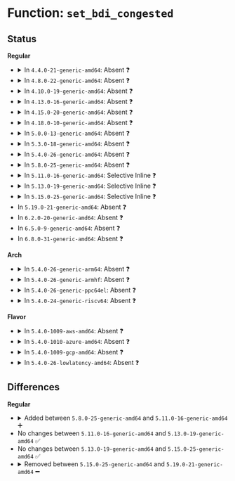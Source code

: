 # Function: <code>set_bdi_congested</code>

## Status
<b>Regular</b>
<ul>
<li>
<details>
<summary>In <code>4.4.0-21-generic-amd64</code>: Absent ❓</summary>

```json
{
  "name": "set_bdi_congested",
  "collision_type": "Unique Static",
  "inline_type": "Full",
  "funcs": [
    {
      "addr": 18446744071582061970,
      "name": "set_bdi_congested",
      "external": false,
      "loc": "include/linux/backing-dev-defs.h:188",
      "file": "fs/fuse/dev.c",
      "inline": "declared, inlined",
      "caller_inline": [
        "fs/fuse/dev.c:fuse_request_send_background_locked",
        "fs/fuse/dev.c:fuse_request_send_background_locked"
      ],
      "caller_func": []
    }
  ],
  "symbols": []
}
```
</details>
</li>
<li>
<details>
<summary>In <code>4.8.0-22-generic-amd64</code>: Absent ❓</summary>

```json
{
  "name": "set_bdi_congested",
  "collision_type": "Unique Static",
  "inline_type": "Full",
  "funcs": [
    {
      "addr": 18446744071582276098,
      "name": "set_bdi_congested",
      "external": false,
      "loc": "include/linux/backing-dev-defs.h:189",
      "file": "fs/fuse/dev.c",
      "inline": "declared, inlined",
      "caller_inline": [
        "fs/fuse/dev.c:fuse_request_send_background_locked",
        "fs/fuse/dev.c:fuse_request_send_background_locked"
      ],
      "caller_func": []
    }
  ],
  "symbols": []
}
```
</details>
</li>
<li>
<details>
<summary>In <code>4.10.0-19-generic-amd64</code>: Absent ❓</summary>

```json
{
  "name": "set_bdi_congested",
  "collision_type": "Unique Static",
  "inline_type": "Full",
  "funcs": [
    {
      "addr": 18446744071582365474,
      "name": "set_bdi_congested",
      "external": false,
      "loc": "include/linux/backing-dev-defs.h:192",
      "file": "fs/fuse/dev.c",
      "inline": "declared, inlined",
      "caller_inline": [
        "fs/fuse/dev.c:fuse_request_send_background_locked",
        "fs/fuse/dev.c:fuse_request_send_background_locked"
      ],
      "caller_func": []
    }
  ],
  "symbols": []
}
```
</details>
</li>
<li>
<details>
<summary>In <code>4.13.0-16-generic-amd64</code>: Absent ❓</summary>

```json
{
  "name": "set_bdi_congested",
  "collision_type": "Unique Static",
  "inline_type": "Full",
  "funcs": [
    {
      "addr": 18446744071582449836,
      "name": "set_bdi_congested",
      "external": false,
      "loc": "include/linux/backing-dev-defs.h:196",
      "file": "fs/fuse/dev.c",
      "inline": "declared, inlined",
      "caller_inline": [
        "fs/fuse/dev.c:fuse_request_send_background_locked",
        "fs/fuse/dev.c:fuse_request_send_background_locked"
      ],
      "caller_func": []
    }
  ],
  "symbols": []
}
```
</details>
</li>
<li>
<details>
<summary>In <code>4.15.0-20-generic-amd64</code>: Absent ❓</summary>

```json
{
  "name": "set_bdi_congested",
  "collision_type": "Unique Static",
  "inline_type": "Full",
  "funcs": [
    {
      "addr": 18446744071582600627,
      "name": "set_bdi_congested",
      "external": false,
      "loc": "include/linux/backing-dev-defs.h:221",
      "file": "fs/fuse/dev.c",
      "inline": "declared, inlined",
      "caller_inline": [
        "fs/fuse/dev.c:fuse_request_send_background_locked",
        "fs/fuse/dev.c:fuse_request_send_background_locked"
      ],
      "caller_func": []
    }
  ],
  "symbols": []
}
```
</details>
</li>
<li>
<details>
<summary>In <code>4.18.0-10-generic-amd64</code>: Absent ❓</summary>

```json
{
  "name": "set_bdi_congested",
  "collision_type": "Unique Static",
  "inline_type": "Full",
  "funcs": [
    {
      "addr": 18446744071582793422,
      "name": "set_bdi_congested",
      "external": false,
      "loc": "include/linux/backing-dev-defs.h:221",
      "file": "fs/fuse/dev.c",
      "inline": "declared, inlined",
      "caller_inline": [
        "fs/fuse/dev.c:fuse_request_send_background_locked",
        "fs/fuse/dev.c:fuse_request_send_background_locked"
      ],
      "caller_func": []
    }
  ],
  "symbols": []
}
```
</details>
</li>
<li>
<details>
<summary>In <code>5.0.0-13-generic-amd64</code>: Absent ❓</summary>

```json
{
  "name": "set_bdi_congested",
  "collision_type": "Static Duplication",
  "inline_type": "Full",
  "funcs": [
    {
      "addr": 18446744071582897841,
      "name": "set_bdi_congested",
      "external": false,
      "loc": "include/linux/backing-dev-defs.h:223",
      "file": "fs/fuse/dev.c",
      "inline": "declared, inlined",
      "caller_inline": [
        "fs/fuse/dev.c:fuse_request_queue_background",
        "fs/fuse/dev.c:fuse_request_queue_background"
      ],
      "caller_func": []
    },
    {
      "addr": 18446744071582945547,
      "name": "set_bdi_congested",
      "external": false,
      "loc": "include/linux/backing-dev-defs.h:223",
      "file": "fs/fuse/control.c",
      "inline": "declared, inlined",
      "caller_inline": [
        "fs/fuse/control.c:fuse_conn_congestion_threshold_write",
        "fs/fuse/control.c:fuse_conn_congestion_threshold_write"
      ],
      "caller_func": []
    }
  ],
  "symbols": []
}
```
</details>
</li>
<li>
<details>
<summary>In <code>5.3.0-18-generic-amd64</code>: Absent ❓</summary>

```json
{
  "name": "set_bdi_congested",
  "collision_type": "Static Duplication",
  "inline_type": "Full",
  "funcs": [
    {
      "addr": 18446744071583076849,
      "name": "set_bdi_congested",
      "external": false,
      "loc": "include/linux/backing-dev-defs.h:222",
      "file": "fs/fuse/dev.c",
      "inline": "declared, inlined",
      "caller_inline": [
        "fs/fuse/dev.c:fuse_request_queue_background",
        "fs/fuse/dev.c:fuse_request_queue_background"
      ],
      "caller_func": []
    },
    {
      "addr": 18446744071583126127,
      "name": "set_bdi_congested",
      "external": false,
      "loc": "include/linux/backing-dev-defs.h:222",
      "file": "fs/fuse/control.c",
      "inline": "declared, inlined",
      "caller_inline": [
        "fs/fuse/control.c:fuse_conn_congestion_threshold_write",
        "fs/fuse/control.c:fuse_conn_congestion_threshold_write"
      ],
      "caller_func": []
    }
  ],
  "symbols": []
}
```
</details>
</li>
<li>
<details>
<summary>In <code>5.4.0-26-generic-amd64</code>: Absent ❓</summary>

```json
{
  "name": "set_bdi_congested",
  "collision_type": "Static Duplication",
  "inline_type": "Full",
  "funcs": [
    {
      "addr": 18446744071583170245,
      "name": "set_bdi_congested",
      "external": false,
      "loc": "include/linux/backing-dev-defs.h:245",
      "file": "fs/fuse/dev.c",
      "inline": "declared, inlined",
      "caller_inline": [
        "fs/fuse/dev.c:fuse_simple_background",
        "fs/fuse/dev.c:fuse_simple_background"
      ],
      "caller_func": []
    },
    {
      "addr": 18446744071583232159,
      "name": "set_bdi_congested",
      "external": false,
      "loc": "include/linux/backing-dev-defs.h:245",
      "file": "fs/fuse/control.c",
      "inline": "declared, inlined",
      "caller_inline": [
        "fs/fuse/control.c:fuse_conn_congestion_threshold_write",
        "fs/fuse/control.c:fuse_conn_congestion_threshold_write"
      ],
      "caller_func": []
    }
  ],
  "symbols": []
}
```
</details>
</li>
<li>
<details>
<summary>In <code>5.8.0-25-generic-amd64</code>: Absent ❓</summary>

```json
{
  "name": "set_bdi_congested",
  "collision_type": "Static Duplication",
  "inline_type": "Full",
  "funcs": [
    {
      "addr": 18446744071583490913,
      "name": "set_bdi_congested",
      "external": false,
      "loc": "include/linux/backing-dev-defs.h:243",
      "file": "fs/fuse/dev.c",
      "inline": "declared, inlined",
      "caller_inline": [
        "fs/fuse/dev.c:fuse_request_queue_background",
        "fs/fuse/dev.c:fuse_request_queue_background"
      ],
      "caller_func": []
    },
    {
      "addr": 18446744071583559430,
      "name": "set_bdi_congested",
      "external": false,
      "loc": "include/linux/backing-dev-defs.h:243",
      "file": "fs/fuse/control.c",
      "inline": "declared, inlined",
      "caller_inline": [
        "fs/fuse/control.c:fuse_conn_congestion_threshold_write",
        "fs/fuse/control.c:fuse_conn_congestion_threshold_write"
      ],
      "caller_func": []
    }
  ],
  "symbols": []
}
```
</details>
</li>
<li>
<details>
<summary>In <code>5.11.0-16-generic-amd64</code>: Selective Inline ❓</summary>

```c
void set_bdi_congested(struct backing_dev_info * bdi, int sync)
```

```json
{
  "name": "set_bdi_congested",
  "collision_type": "Unique Global",
  "inline_type": "Selective",
  "funcs": [
    {
      "addr": 18446744071581471200,
      "name": "set_bdi_congested",
      "external": true,
      "loc": "mm/backing-dev.c:933",
      "file": "mm/backing-dev.c",
      "inline": "not declared, inlined",
      "caller_inline": [],
      "caller_func": [
        "fs/fuse/dev.c:fuse_request_queue_background",
        "fs/fuse/dev.c:fuse_request_queue_background",
        "fs/fuse/control.c:fuse_conn_congestion_threshold_write",
        "fs/fuse/control.c:fuse_conn_congestion_threshold_write"
      ]
    }
  ],
  "symbols": [
    {
      "addr": 18446744071581471200,
      "name": "set_bdi_congested",
      "section": ".text",
      "bind": "STB_GLOBAL",
      "size": 40
    }
  ]
}
```
</details>
</li>
<li>
<details>
<summary>In <code>5.13.0-19-generic-amd64</code>: Selective Inline ❓</summary>

```c
void set_bdi_congested(struct backing_dev_info * bdi, int sync)
```

```json
{
  "name": "set_bdi_congested",
  "collision_type": "Unique Global",
  "inline_type": "Selective",
  "funcs": [
    {
      "addr": 18446744071581491984,
      "name": "set_bdi_congested",
      "external": true,
      "loc": "mm/backing-dev.c:932",
      "file": "mm/backing-dev.c",
      "inline": "not declared, inlined",
      "caller_inline": [],
      "caller_func": [
        "fs/fuse/dev.c:fuse_simple_background",
        "fs/fuse/dev.c:fuse_simple_background",
        "fs/fuse/control.c:fuse_conn_congestion_threshold_write",
        "fs/fuse/control.c:fuse_conn_congestion_threshold_write"
      ]
    }
  ],
  "symbols": [
    {
      "addr": 18446744071581491984,
      "name": "set_bdi_congested",
      "section": ".text",
      "bind": "STB_GLOBAL",
      "size": 40
    }
  ]
}
```
</details>
</li>
<li>
<details>
<summary>In <code>5.15.0-25-generic-amd64</code>: Selective Inline ❓</summary>

```c
void set_bdi_congested(struct backing_dev_info * bdi, int sync)
```

```json
{
  "name": "set_bdi_congested",
  "collision_type": "Unique Global",
  "inline_type": "Selective",
  "funcs": [
    {
      "addr": 18446744071581750816,
      "name": "set_bdi_congested",
      "external": true,
      "loc": "mm/backing-dev.c:1015",
      "file": "mm/backing-dev.c",
      "inline": "not declared, inlined",
      "caller_inline": [],
      "caller_func": [
        "fs/fuse/dev.c:fuse_simple_background",
        "fs/fuse/dev.c:fuse_simple_background",
        "fs/fuse/control.c:fuse_conn_congestion_threshold_write",
        "fs/fuse/control.c:fuse_conn_congestion_threshold_write"
      ]
    }
  ],
  "symbols": [
    {
      "addr": 18446744071581750816,
      "name": "set_bdi_congested",
      "section": ".text",
      "bind": "STB_GLOBAL",
      "size": 73
    }
  ]
}
```
</details>
</li>
<li>
In <code>5.19.0-21-generic-amd64</code>: Absent ❓
</li>
<li>
In <code>6.2.0-20-generic-amd64</code>: Absent ❓
</li>
<li>
In <code>6.5.0-9-generic-amd64</code>: Absent ❓
</li>
<li>
In <code>6.8.0-31-generic-amd64</code>: Absent ❓
</li>
</ul>
<b>Arch</b>
<ul>
<li>
<details>
<summary>In <code>5.4.0-26-generic-arm64</code>: Absent ❓</summary>

```json
{
  "name": "set_bdi_congested",
  "collision_type": "Static Duplication",
  "inline_type": "Full",
  "funcs": [
    {
      "addr": 18446603336494884772,
      "name": "set_bdi_congested",
      "external": false,
      "loc": "include/linux/backing-dev-defs.h:245",
      "file": "fs/fuse/dev.c",
      "inline": "declared, inlined",
      "caller_inline": [
        "fs/fuse/dev.c:fuse_simple_background",
        "fs/fuse/dev.c:fuse_simple_background"
      ],
      "caller_func": []
    },
    {
      "addr": 18446603336494954968,
      "name": "set_bdi_congested",
      "external": false,
      "loc": "include/linux/backing-dev-defs.h:245",
      "file": "fs/fuse/control.c",
      "inline": "declared, inlined",
      "caller_inline": [
        "fs/fuse/control.c:fuse_conn_congestion_threshold_write",
        "fs/fuse/control.c:fuse_conn_congestion_threshold_write"
      ],
      "caller_func": []
    }
  ],
  "symbols": []
}
```
</details>
</li>
<li>
<details>
<summary>In <code>5.4.0-26-generic-armhf</code>: Absent ❓</summary>

```json
{
  "name": "set_bdi_congested",
  "collision_type": "Static Duplication",
  "inline_type": "Full",
  "funcs": [
    {
      "addr": 3228298836,
      "name": "set_bdi_congested",
      "external": false,
      "loc": "include/linux/backing-dev-defs.h:245",
      "file": "fs/fuse/dev.c",
      "inline": "declared, inlined",
      "caller_inline": [
        "fs/fuse/dev.c:fuse_simple_background",
        "fs/fuse/dev.c:fuse_simple_background"
      ],
      "caller_func": []
    },
    {
      "addr": 3228362632,
      "name": "set_bdi_congested",
      "external": false,
      "loc": "include/linux/backing-dev-defs.h:245",
      "file": "fs/fuse/control.c",
      "inline": "declared, inlined",
      "caller_inline": [
        "fs/fuse/control.c:fuse_conn_congestion_threshold_write",
        "fs/fuse/control.c:fuse_conn_congestion_threshold_write"
      ],
      "caller_func": []
    }
  ],
  "symbols": []
}
```
</details>
</li>
<li>
<details>
<summary>In <code>5.4.0-26-generic-ppc64el</code>: Absent ❓</summary>

```json
{
  "name": "set_bdi_congested",
  "collision_type": "Static Duplication",
  "inline_type": "Full",
  "funcs": [
    {
      "addr": 13835058055288745836,
      "name": "set_bdi_congested",
      "external": false,
      "loc": "include/linux/backing-dev-defs.h:245",
      "file": "fs/fuse/dev.c",
      "inline": "declared, inlined",
      "caller_inline": [
        "fs/fuse/dev.c:fuse_simple_background",
        "fs/fuse/dev.c:fuse_simple_background"
      ],
      "caller_func": []
    },
    {
      "addr": 13835058055288829728,
      "name": "set_bdi_congested",
      "external": false,
      "loc": "include/linux/backing-dev-defs.h:245",
      "file": "fs/fuse/control.c",
      "inline": "declared, inlined",
      "caller_inline": [
        "fs/fuse/control.c:fuse_conn_congestion_threshold_write",
        "fs/fuse/control.c:fuse_conn_congestion_threshold_write"
      ],
      "caller_func": []
    }
  ],
  "symbols": []
}
```
</details>
</li>
<li>
<details>
<summary>In <code>5.4.0-24-generic-riscv64</code>: Absent ❓</summary>

```json
{
  "name": "set_bdi_congested",
  "collision_type": "Static Duplication",
  "inline_type": "Full",
  "funcs": [
    {
      "addr": 18446743936274200508,
      "name": "set_bdi_congested",
      "external": false,
      "loc": "include/linux/backing-dev-defs.h:245",
      "file": "fs/fuse/dev.c",
      "inline": "declared, inlined",
      "caller_inline": [
        "fs/fuse/dev.c:fuse_simple_background",
        "fs/fuse/dev.c:fuse_simple_background"
      ],
      "caller_func": []
    },
    {
      "addr": 18446743936274257612,
      "name": "set_bdi_congested",
      "external": false,
      "loc": "include/linux/backing-dev-defs.h:245",
      "file": "fs/fuse/control.c",
      "inline": "declared, inlined",
      "caller_inline": [
        "fs/fuse/control.c:fuse_conn_congestion_threshold_write",
        "fs/fuse/control.c:fuse_conn_congestion_threshold_write"
      ],
      "caller_func": []
    }
  ],
  "symbols": []
}
```
</details>
</li>
</ul>
<b>Flavor</b>
<ul>
<li>
<details>
<summary>In <code>5.4.0-1009-aws-amd64</code>: Absent ❓</summary>

```json
{
  "name": "set_bdi_congested",
  "collision_type": "Static Duplication",
  "inline_type": "Full",
  "funcs": [
    {
      "addr": 18446744071583138981,
      "name": "set_bdi_congested",
      "external": false,
      "loc": "include/linux/backing-dev-defs.h:245",
      "file": "fs/fuse/dev.c",
      "inline": "declared, inlined",
      "caller_inline": [
        "fs/fuse/dev.c:fuse_simple_background",
        "fs/fuse/dev.c:fuse_simple_background"
      ],
      "caller_func": []
    },
    {
      "addr": 18446744071583200895,
      "name": "set_bdi_congested",
      "external": false,
      "loc": "include/linux/backing-dev-defs.h:245",
      "file": "fs/fuse/control.c",
      "inline": "declared, inlined",
      "caller_inline": [
        "fs/fuse/control.c:fuse_conn_congestion_threshold_write",
        "fs/fuse/control.c:fuse_conn_congestion_threshold_write"
      ],
      "caller_func": []
    }
  ],
  "symbols": []
}
```
</details>
</li>
<li>
<details>
<summary>In <code>5.4.0-1010-azure-amd64</code>: Absent ❓</summary>

```json
{
  "name": "set_bdi_congested",
  "collision_type": "Static Duplication",
  "inline_type": "Full",
  "funcs": [
    {
      "addr": 18446744071583076133,
      "name": "set_bdi_congested",
      "external": false,
      "loc": "include/linux/backing-dev-defs.h:245",
      "file": "fs/fuse/dev.c",
      "inline": "declared, inlined",
      "caller_inline": [
        "fs/fuse/dev.c:fuse_simple_background",
        "fs/fuse/dev.c:fuse_simple_background"
      ],
      "caller_func": []
    },
    {
      "addr": 18446744071583138047,
      "name": "set_bdi_congested",
      "external": false,
      "loc": "include/linux/backing-dev-defs.h:245",
      "file": "fs/fuse/control.c",
      "inline": "declared, inlined",
      "caller_inline": [
        "fs/fuse/control.c:fuse_conn_congestion_threshold_write",
        "fs/fuse/control.c:fuse_conn_congestion_threshold_write"
      ],
      "caller_func": []
    }
  ],
  "symbols": []
}
```
</details>
</li>
<li>
<details>
<summary>In <code>5.4.0-1009-gcp-amd64</code>: Absent ❓</summary>

```json
{
  "name": "set_bdi_congested",
  "collision_type": "Static Duplication",
  "inline_type": "Full",
  "funcs": [
    {
      "addr": 18446744071583123013,
      "name": "set_bdi_congested",
      "external": false,
      "loc": "include/linux/backing-dev-defs.h:245",
      "file": "fs/fuse/dev.c",
      "inline": "declared, inlined",
      "caller_inline": [
        "fs/fuse/dev.c:fuse_simple_background",
        "fs/fuse/dev.c:fuse_simple_background"
      ],
      "caller_func": []
    },
    {
      "addr": 18446744071583184927,
      "name": "set_bdi_congested",
      "external": false,
      "loc": "include/linux/backing-dev-defs.h:245",
      "file": "fs/fuse/control.c",
      "inline": "declared, inlined",
      "caller_inline": [
        "fs/fuse/control.c:fuse_conn_congestion_threshold_write",
        "fs/fuse/control.c:fuse_conn_congestion_threshold_write"
      ],
      "caller_func": []
    }
  ],
  "symbols": []
}
```
</details>
</li>
<li>
<details>
<summary>In <code>5.4.0-26-lowlatency-amd64</code>: Absent ❓</summary>

```json
{
  "name": "set_bdi_congested",
  "collision_type": "Static Duplication",
  "inline_type": "Full",
  "funcs": [
    {
      "addr": 18446744071583217969,
      "name": "set_bdi_congested",
      "external": false,
      "loc": "include/linux/backing-dev-defs.h:245",
      "file": "fs/fuse/dev.c",
      "inline": "declared, inlined",
      "caller_inline": [
        "fs/fuse/dev.c:fuse_simple_background",
        "fs/fuse/dev.c:fuse_simple_background"
      ],
      "caller_func": []
    },
    {
      "addr": 18446744071583278125,
      "name": "set_bdi_congested",
      "external": false,
      "loc": "include/linux/backing-dev-defs.h:245",
      "file": "fs/fuse/control.c",
      "inline": "declared, inlined",
      "caller_inline": [
        "fs/fuse/control.c:fuse_conn_congestion_threshold_write",
        "fs/fuse/control.c:fuse_conn_congestion_threshold_write"
      ],
      "caller_func": []
    }
  ],
  "symbols": []
}
```
</details>
</li>
</ul>

## Differences
<b>Regular</b>
<ul>
<li>
<details>
<summary>Added between <code>5.8.0-25-generic-amd64</code> and <code>5.11.0-16-generic-amd64</code> ➕</summary>

```c
void set_bdi_congested(struct backing_dev_info * bdi, int sync)
```
</details>
</li>
<li>
No changes between <code>5.11.0-16-generic-amd64</code> and <code>5.13.0-19-generic-amd64</code> ✅
</li>
<li>
No changes between <code>5.13.0-19-generic-amd64</code> and <code>5.15.0-25-generic-amd64</code> ✅
</li>
<li>
<details>
<summary>Removed between <code>5.15.0-25-generic-amd64</code> and <code>5.19.0-21-generic-amd64</code> ➖</summary>

```c
void set_bdi_congested(struct backing_dev_info * bdi, int sync)
```
</details>
</li>
</ul>

